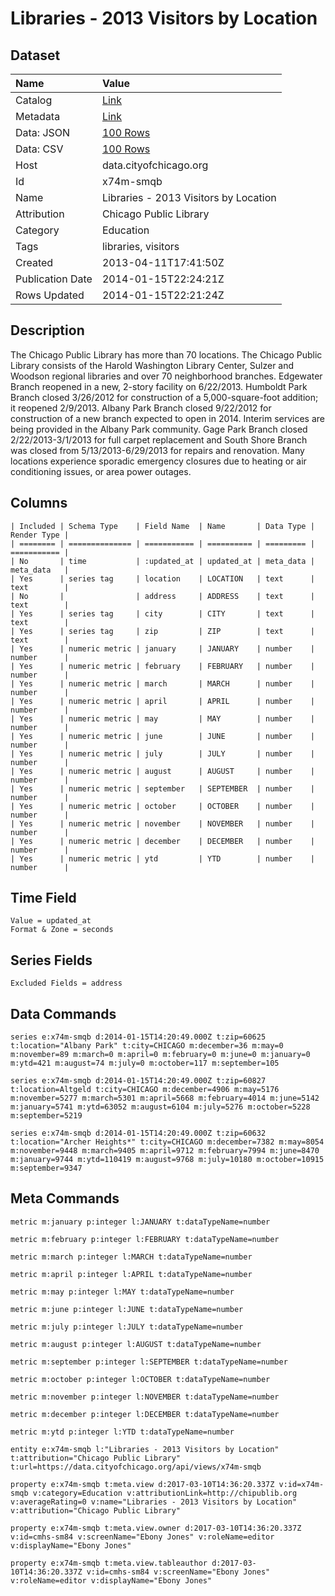 # Libraries - 2013 Visitors by Location

## Dataset

| Name | Value |
| :--- | :---- |
| Catalog | [Link](https://catalog.data.gov/dataset/libraries-2013-visitors-by-location-efe12) |
| Metadata | [Link](https://data.cityofchicago.org/api/views/x74m-smqb) |
| Data: JSON | [100 Rows](https://data.cityofchicago.org/api/views/x74m-smqb/rows.json?max_rows=100) |
| Data: CSV | [100 Rows](https://data.cityofchicago.org/api/views/x74m-smqb/rows.csv?max_rows=100) |
| Host | data.cityofchicago.org |
| Id | x74m-smqb |
| Name | Libraries - 2013 Visitors by Location |
| Attribution | Chicago Public Library |
| Category | Education |
| Tags | libraries, visitors |
| Created | 2013-04-11T17:41:50Z |
| Publication Date | 2014-01-15T22:24:21Z |
| Rows Updated | 2014-01-15T22:21:24Z |

## Description

The Chicago Public Library has more than 70 locations. The Chicago Public Library consists of the Harold Washington Library Center, Sulzer and Woodson regional libraries and over 70 neighborhood branches. Edgewater Branch reopened in a new, 2-story facility on 6/22/2013. Humboldt Park Branch closed 3/26/2012 for construction of a 5,000-square-foot addition; it reopened 2/9/2013. Albany Park Branch closed 9/22/2012 for construction of a new branch expected to open in 2014. Interim services are being provided in the Albany Park community. Gage Park Branch closed 2/22/2013-3/1/2013 for full carpet replacement and South Shore Branch was closed from 5/13/2013-6/29/2013 for repairs and renovation. Many locations experience sporadic emergency closures due to heating or air conditioning issues, or area power outages.

## Columns

```ls
| Included | Schema Type    | Field Name  | Name       | Data Type | Render Type |
| ======== | ============== | =========== | ========== | ========= | =========== |
| No       | time           | :updated_at | updated_at | meta_data | meta_data   |
| Yes      | series tag     | location    | LOCATION   | text      | text        |
| No       |                | address     | ADDRESS    | text      | text        |
| Yes      | series tag     | city        | CITY       | text      | text        |
| Yes      | series tag     | zip         | ZIP        | text      | text        |
| Yes      | numeric metric | january     | JANUARY    | number    | number      |
| Yes      | numeric metric | february    | FEBRUARY   | number    | number      |
| Yes      | numeric metric | march       | MARCH      | number    | number      |
| Yes      | numeric metric | april       | APRIL      | number    | number      |
| Yes      | numeric metric | may         | MAY        | number    | number      |
| Yes      | numeric metric | june        | JUNE       | number    | number      |
| Yes      | numeric metric | july        | JULY       | number    | number      |
| Yes      | numeric metric | august      | AUGUST     | number    | number      |
| Yes      | numeric metric | september   | SEPTEMBER  | number    | number      |
| Yes      | numeric metric | october     | OCTOBER    | number    | number      |
| Yes      | numeric metric | november    | NOVEMBER   | number    | number      |
| Yes      | numeric metric | december    | DECEMBER   | number    | number      |
| Yes      | numeric metric | ytd         | YTD        | number    | number      |
```

## Time Field

```ls
Value = updated_at
Format & Zone = seconds
```

## Series Fields

```ls
Excluded Fields = address
```

## Data Commands

```ls
series e:x74m-smqb d:2014-01-15T14:20:49.000Z t:zip=60625 t:location="Albany Park" t:city=CHICAGO m:december=36 m:may=0 m:november=89 m:march=0 m:april=0 m:february=0 m:june=0 m:january=0 m:ytd=421 m:august=74 m:july=0 m:october=117 m:september=105

series e:x74m-smqb d:2014-01-15T14:20:49.000Z t:zip=60827 t:location=Altgeld t:city=CHICAGO m:december=4906 m:may=5176 m:november=5277 m:march=5301 m:april=5668 m:february=4014 m:june=5142 m:january=5741 m:ytd=63052 m:august=6104 m:july=5276 m:october=5228 m:september=5219

series e:x74m-smqb d:2014-01-15T14:20:49.000Z t:zip=60632 t:location="Archer Heights*" t:city=CHICAGO m:december=7382 m:may=8054 m:november=9448 m:march=9405 m:april=9712 m:february=7994 m:june=8470 m:january=9744 m:ytd=110419 m:august=9768 m:july=10180 m:october=10915 m:september=9347
```

## Meta Commands

```ls
metric m:january p:integer l:JANUARY t:dataTypeName=number

metric m:february p:integer l:FEBRUARY t:dataTypeName=number

metric m:march p:integer l:MARCH t:dataTypeName=number

metric m:april p:integer l:APRIL t:dataTypeName=number

metric m:may p:integer l:MAY t:dataTypeName=number

metric m:june p:integer l:JUNE t:dataTypeName=number

metric m:july p:integer l:JULY t:dataTypeName=number

metric m:august p:integer l:AUGUST t:dataTypeName=number

metric m:september p:integer l:SEPTEMBER t:dataTypeName=number

metric m:october p:integer l:OCTOBER t:dataTypeName=number

metric m:november p:integer l:NOVEMBER t:dataTypeName=number

metric m:december p:integer l:DECEMBER t:dataTypeName=number

metric m:ytd p:integer l:YTD t:dataTypeName=number

entity e:x74m-smqb l:"Libraries - 2013 Visitors by Location" t:attribution="Chicago Public Library" t:url=https://data.cityofchicago.org/api/views/x74m-smqb

property e:x74m-smqb t:meta.view d:2017-03-10T14:36:20.337Z v:id=x74m-smqb v:category=Education v:attributionLink=http://chipublib.org v:averageRating=0 v:name="Libraries - 2013 Visitors by Location" v:attribution="Chicago Public Library"

property e:x74m-smqb t:meta.view.owner d:2017-03-10T14:36:20.337Z v:id=cmhs-sm84 v:screenName="Ebony Jones" v:roleName=editor v:displayName="Ebony Jones"

property e:x74m-smqb t:meta.view.tableauthor d:2017-03-10T14:36:20.337Z v:id=cmhs-sm84 v:screenName="Ebony Jones" v:roleName=editor v:displayName="Ebony Jones"
```